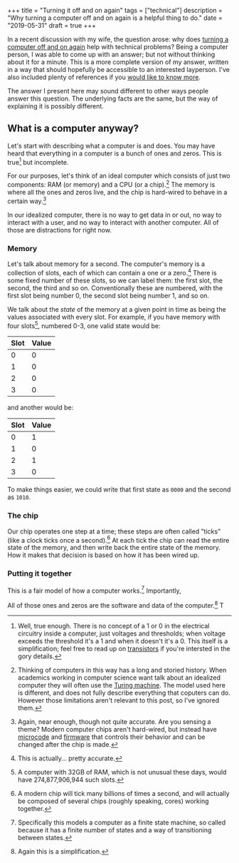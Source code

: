 +++
title = "Turning it off and on again"
tags = ["technical"]
description = "Why turning a computer off and on again is a helpful thing to do."
date = "2019-05-31"
draft = true
+++

In a recent discussion with my wife, the question arose: why does
[turning a computer off and on again](https://www.youtube.com/watch?v=p85xwZ_OLX0)
help with technical problems? Being a computer person, I  was able to come
up with an answer; but not without thinking about it for a minute. This is a
more complete version of my answer, written in a way that should hopefully be
accessible to an interested layperson. I've also included plenty of references
if you [would like to know more](https://www.youtube.com/watch?v=kdrjzE1SE58&t=21).

The answer I present here may sound different to other ways people answer this
question. The underlying facts are the same, but the way of explaining it is
possibly different.

## What is a computer anyway?

Let's start with describing what a computer is and does. You may have heard that
everything in a computer is a bunch of ones and zeros. This is true[^binary] but
incomplete.

For our purposes, let's think of an ideal computer which consists of just two
components: RAM (or memory) and a CPU (or a chip).[^ideal] The memory is where
all the ones and zeros live, and the chip is hard-wired to behave in a certain
way.[^hard-wired]

In our idealized computer, there is no way to get data in or out, no way to
interact with a user, and no way to interact with another computer. All of those
are distractions for right now.

### Memory

Let's talk about memory for a second. The computer's memory is a collection of
slots, each of which can contain a one or a zero.[^memory-slots] There is some
fixed number of these slots, so we can label them: the first slot, the second,
the third and so on. Conventionally these are numbered, with the first slot
being number 0, the second slot being number 1, and so on.

We talk about the _state_ of the memory at a given point in time as being the
values associated with every slot. For example, if you have memory with four
slots[^memory-size], numbered 0-3, one valid state would be:

| Slot | Value |
| ---- | ----- |
| 0 | 0 |
| 1 | 0 |
| 2 | 0 |
| 3 | 0 |

and another would be:

| Slot | Value |
| ---- | ----- |
| 0 | 1 |
| 1 | 0 |
| 2 | 1 |
| 3 | 0 |

To make things easier, we could write that first state as `0000` and the second
as `1010`.

### The chip
Our chip operates one step at a time; these steps are often called "ticks"
(like a clock ticks once a second).[^tick] At each tick the chip can read the
entire state of the memory, and then write back the entire state of the memory.
How it makes that decision is based on how it has been wired up.

### Putting it together

This is a fair model of how a computer works.[^fsm] Importantly, 

All of those ones and zeros are the software and data of the
computer.[^software] T

[^binary]: Well, true enough. There is no concept of a 1 or 0 in the electrical circuitry inside a computer, just voltages and thresholds; when voltage exceeds the threshold it's a 1 and when it doesn't it's a 0. This itself is a simplification; feel free to read up on [transistors](https://en.wikipedia.org/wiki/Transistor) if you're intersted in the gory details.

[^ideal]: Thinking of computers in this way has a long and storied history. When academics working in computer science want talk about an idealized computer they will often use the [Turing machine](https://en.wikipedia.org/wiki/Turing_machine). The model used here is different, and does not fully describe everything that coputers can do. However those limitations aren't relevant to this post, so I've ignored them.

[^hard-wired]: Again, near enough, though not quite accurate. Are you sensing a theme? Modern computer chips aren't hard-wired, but instead have [microcode](https://en.wikipedia.org/wiki/Microcode) and [firmware](https://en.wikipedia.org/wiki/Firmware) that controls their behavior and can be changed after the chip is made.

[^tick]:  A modern chip will tick many billions of times a second, and will actually be composed of several chips (roughly speaking, cores) working together.

[^memory-slots]: This is actually... pretty accurate.

[^memory-size]: A computer with 32GB of RAM, which is not unusual these days, would have 274,877,906,944 such slots.

[^fsm]: Specifically this models a computer as a finite state machine, so called because it has a finite number of states and a way of transitioning between states.

[^software]: Again this is a simplification. 